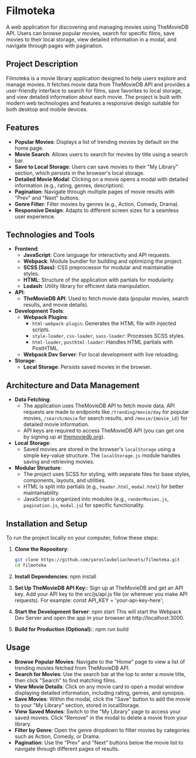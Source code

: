 # Filmoteka

A web application for discovering and managing movies using TheMovieDB API. Users can browse popular movies, search for specific films, save movies to their local storage, view detailed information in a modal, and navigate through pages with pagination.

## Project Description

Filmoteka is a movie library application designed to help users explore and manage movies. It fetches movie data from TheMovieDB API and provides a user-friendly interface to search for films, save favorites to local storage, and view detailed information about each movie. The project is built with modern web technologies and features a responsive design suitable for both desktop and mobile devices.

## Features

- **Popular Movies**: Displays a list of trending movies by default on the home page.
- **Movie Search**: Allows users to search for movies by title using a search bar.
- **Save to Local Storage**: Users can save movies to their "My Library" section, which persists in the browser's local storage.
- **Detailed Movie Modal**: Clicking on a movie opens a modal with detailed information (e.g., rating, genres, description).
- **Pagination**: Navigate through multiple pages of movie results with "Prev" and "Next" buttons.
- **Genre Filter**: Filter movies by genres (e.g., Action, Comedy, Drama).
- **Responsive Design**: Adapts to different screen sizes for a seamless user experience.

## Technologies and Tools

- **Frontend**:
  - **JavaScript**: Core language for interactivity and API requests.
  - **Webpack**: Module bundler for building and optimizing the project.
  - **SCSS (Sass)**: CSS preprocessor for modular and maintainable styles.
  - **HTML**: Structure of the application with partials for modularity.
  - **Lodash**: Utility library for efficient data manipulation.
- **API**:
  - **TheMovieDB API**: Used to fetch movie data (popular movies, search results, and movie details).
- **Development Tools**:
  - **Webpack Plugins**:
    - `html-webpack-plugin`: Generates the HTML file with injected scripts.
    - `style-loader`, `css-loader`, `sass-loader`: Processes SCSS styles.
    - `html-loader`, `posthtml-loader`: Handles HTML partials with PostHTML.
  - **Webpack Dev Server**: For local development with live reloading.
- **Storage**:
  - **Local Storage**: Persists saved movies in the browser.

## Architecture and Data Management

- **Data Fetching**:
  - The application uses TheMovieDB API to fetch movie data. API requests are made to endpoints like `/trending/movie/day` for popular movies, `/search/movie` for search results, and `/movie/{movie_id}` for detailed movie information.
  - API keys are required to access TheMovieDB API (you can get one by signing up at [themoviedb.org](https://www.themoviedb.org/)).
- **Local Storage**:
  - Saved movies are stored in the browser's `localStorage` using a simple key-value structure. The `localStorage.js` module handles saving and retrieving movies.
- **Modular Structure**:
  - The project uses SCSS for styling, with separate files for base styles, components, layouts, and utilities.
  - HTML is split into partials (e.g., `header.html`, `modal.html`) for better maintainability.
  - JavaScript is organized into modules (e.g., `renderMovies.js`, `pagination.js`, `modal.js`) for specific functionality.

## Installation and Setup

To run the project locally on your computer, follow these steps:

1. **Clone the Repository**:

   ```bash
   git clone https://github.com/yaroslavboliachevets/filmoteka.git
   cd filmoteka
   ```

2. **Install Dependencies**:
   npm install

3. **Set Up TheMovieDB API Key:**:
   Sign up at TheMovieDB and get an API key.
   Add your API key to the src/js/api.js file (or wherever you make API requests). For example:
   const API_KEY = 'your-api-key-here';

4. **Start the Development Server**:
   npm start
   This will start the Webpack Dev Server and open the app in your browser at http://localhost:3000.

5. **Build for Production (Optional):**:
   npm run build

## Usage

- **Browse Popular Movies**: Navigate to the "Home" page to view a list of trending movies fetched from TheMovieDB API.
- **Search for Movies**: Use the search bar at the top to enter a movie title, then click "Search" to find matching films.
- **View Movie Details**: Click on any movie card to open a modal window displaying detailed information, including rating, genres, and synopsis.
- **Save Movies**: Within the modal, click the "Save" button to add the movie to your "My Library" section, stored in localStorage.
- **View Saved Movies**: Switch to the "My Library" page to access your saved movies. Click "Remove" in the modal to delete a movie from your library.
- **Filter by Genre**: Open the genre dropdown to filter movies by categories such as Action, Comedy, or Drama.
- **Pagination**: Use the "Prev" and "Next" buttons below the movie list to navigate through different pages of results.
